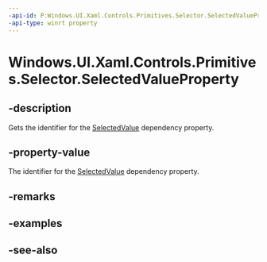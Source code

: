 ```yaml
---
-api-id: P:Windows.UI.Xaml.Controls.Primitives.Selector.SelectedValueProperty
-api-type: winrt property
---
```


<!-- Property syntax
public Windows.UI.Xaml.DependencyProperty SelectedValueProperty { get; }
-->

# Windows.UI.Xaml.Controls.Primitives.Selector.SelectedValueProperty

## -description
Gets the identifier for the [SelectedValue](selector_selectedvalue.md) dependency property.



## -property-value
The identifier for the [SelectedValue](selector_selectedvalue.md) dependency property.

## -remarks

## -examples

## -see-also
